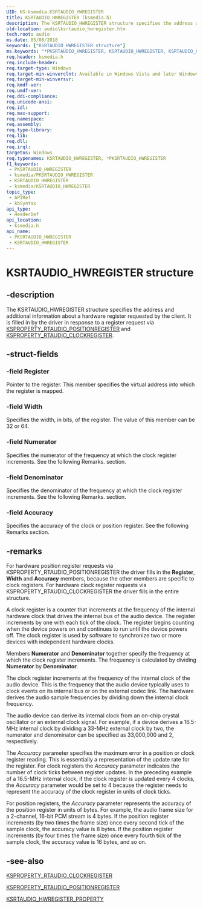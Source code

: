 ```yaml
---
UID: NS:ksmedia.KSRTAUDIO_HWREGISTER
title: KSRTAUDIO_HWREGISTER (ksmedia.h)
description: The KSRTAUDIO_HWREGISTER structure specifies the address and additional information about a hardware register requested by the client.
old-location: audio\ksrtaudio_hwregister.htm
tech.root: audio
ms.date: 05/08/2018
keywords: ["KSRTAUDIO_HWREGISTER structure"]
ms.keywords: "*PKSRTAUDIO_HWREGISTER, KSRTAUDIO_HWREGISTER, KSRTAUDIO_HWREGISTER structure [Audio Devices], PKSRTAUDIO_HWREGISTER, PKSRTAUDIO_HWREGISTER structure pointer [Audio Devices], aud-prop_f94f5b72-e081-48ee-96b9-4649201743d5.xml, audio.ksrtaudio_hwregister, ksmedia/KSRTAUDIO_HWREGISTER, ksmedia/PKSRTAUDIO_HWREGISTER"
req.header: ksmedia.h
req.include-header: 
req.target-type: Windows
req.target-min-winverclnt: Available in Windows Vista and later Windows operating systems.
req.target-min-winversvr: 
req.kmdf-ver: 
req.umdf-ver: 
req.ddi-compliance: 
req.unicode-ansi: 
req.idl: 
req.max-support: 
req.namespace: 
req.assembly: 
req.type-library: 
req.lib: 
req.dll: 
req.irql: 
targetos: Windows
req.typenames: KSRTAUDIO_HWREGISTER, *PKSRTAUDIO_HWREGISTER
f1_keywords:
 - PKSRTAUDIO_HWREGISTER
 - ksmedia/PKSRTAUDIO_HWREGISTER
 - KSRTAUDIO_HWREGISTER
 - ksmedia/KSRTAUDIO_HWREGISTER
topic_type:
 - APIRef
 - kbSyntax
api_type:
 - HeaderDef
api_location:
 - ksmedia.h
api_name:
 - PKSRTAUDIO_HWREGISTER
 - KSRTAUDIO_HWREGISTER
---
```


# KSRTAUDIO_HWREGISTER structure


## -description

The KSRTAUDIO_HWREGISTER structure specifies the address and additional information about a hardware register requested by the client.  It is filled in by the driver in response to a register request via <a href="/windows-hardware/drivers/audio/ksproperty-rtaudio-positionregister">KSPROPERTY_RTAUDIO_POSITIONREGISTER</a> and <a href="/windows-hardware/drivers/audio/ksproperty-rtaudio-clockregister">KSPROPERTY_RTAUDIO_CLOCKREGISTER</a>.

## -struct-fields

### -field Register

Pointer to the register. This member specifies the virtual address into which the register is mapped.

### -field Width

Specifies the width, in bits, of the register. The value of this member can be 32 or 64.

### -field Numerator

Specifies the numerator of the frequency at which the clock register increments. See the following Remarks. section.

### -field Denominator

Specifies the denominator of the frequency at which the clock register increments. See the following Remarks. section.

### -field Accuracy

Specifies the accuracy of the clock or position register. See the following Remarks section.

## -remarks

For hardware position register requests via KSPROPERTY_RTAUDIO_POSITIONREGISTER the driver fills in the <b>Register</b>, <b>Width</b> and <b>Accuracy</b> members, because the other members are specific to clock registers.  For hardware clock register requests via KSPROPERTY_RTAUDIO_CLOCKREGISTER the driver fills in the entire structure.

A clock register is a counter that increments at the frequency of the internal hardware clock that drives the internal bus of the audio device. The register increments by one with each tick of the clock. The register begins counting when the device powers on and continues to run until the device powers off. The clock register is used by software to synchronize two or more devices with independent hardware clocks.

Members <b>Numerator</b> and <b>Denominator</b> together specify the frequency at which the clock register increments. The frequency is calculated by dividing <b>Numerator</b> by <b>Denominator</b>.

The clock register increments at the frequency of the internal clock of the audio device. This is the frequency that the audio device typically uses to clock events on its internal bus or on the external codec link. The hardware derives the audio sample frequencies by dividing down the internal clock frequency.

The audio device can derive its internal clock from an on-chip crystal oscillator or an external clock signal. For example, if a device derives a 16.5-MHz internal clock by dividing a 33-MHz external clock by two, the numerator and denominator can be specified as 33,000,000 and 2, respectively.

The <i>Accuracy</i> parameter specifies the maximum error in a position or clock register reading.  This is essentially a representation of the update rate for the register.  For clock registers the <i>Accuracy</i> parameter indicates the number of clock ticks between register updates.  In the preceding example of a 16.5-MHz internal clock, if the clock register is updated every 4 clocks, the <i>Accuracy</i> parameter would be set to 4 because the register needs to represent the accuracy of the clock register in units of clock ticks.  

For position registers, the <i>Accuracy</i> parameter represents the accuracy of the position register in units of bytes.  For example, the audio frame size for a 2-channel, 16-bit PCM stream is 4 bytes. If the position register increments (by two times the frame size) once every second tick of the sample clock, the accuracy value is 8 bytes. If the position register increments (by four times the frame size) once every fourth tick of the sample clock, the accuracy value is 16 bytes, and so on.

## -see-also

<a href="/windows-hardware/drivers/audio/ksproperty-rtaudio-clockregister">KSPROPERTY_RTAUDIO_CLOCKREGISTER</a>



<a href="/windows-hardware/drivers/audio/ksproperty-rtaudio-positionregister">KSPROPERTY_RTAUDIO_POSITIONREGISTER</a>



<a href="/windows-hardware/drivers/ddi/ksmedia/ns-ksmedia-ksrtaudio_hwregister_property">KSRTAUDIO_HWREGISTER_PROPERTY</a>

